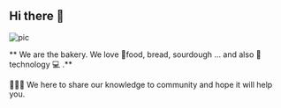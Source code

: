 ## Hi there 👋
![pic](https://user-images.githubusercontent.com/51810762/187877835-c5c47070-38ea-4346-ac8b-2e7f52854eb2.jpeg)


** We are the bakery. We love 🍿food, bread, sourdough ... and also 🌈 technology 💻 .**

🙋‍♀️🧙 We here to share our knowledge to community and hope it will help you.
